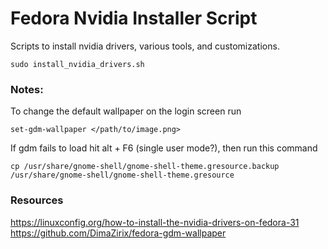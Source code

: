 # Fedora Nvidia Installer Script
Scripts to install nvidia drivers, various tools, and customizations.

```
sudo install_nvidia_drivers.sh
```

### Notes:
To change the default wallpaper on the login screen run
```
set-gdm-wallpaper </path/to/image.png>
```

If gdm fails to load hit alt + F6 (single user mode?),
then run this command
```
cp /usr/share/gnome-shell/gnome-shell-theme.gresource.backup /usr/share/gnome-shell/gnome-shell-theme.gresource
```

### Resources  
https://linuxconfig.org/how-to-install-the-nvidia-drivers-on-fedora-31  
https://github.com/DimaZirix/fedora-gdm-wallpaper
